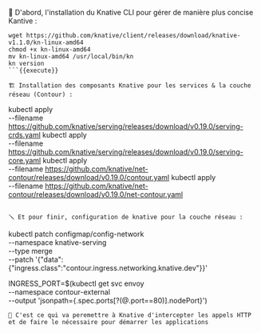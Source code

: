 🧰 D'abord, l'installation du Knative CLI pour gérer de manière plus concise Kantive :
```
wget https://github.com/knative/client/releases/download/knative-v1.1.0/kn-linux-amd64
chmod +x kn-linux-amd64
mv kn-linux-amd64 /usr/local/bin/kn
kn version
```{{execute}}

🏗️ Installation des composants Knative pour les services & la couche réseau (Contour) :
```
kubectl apply \
  --filename https://github.com/knative/serving/releases/download/v0.19.0/serving-crds.yaml
kubectl apply \
  --filename https://github.com/knative/serving/releases/download/v0.19.0/serving-core.yaml
kubectl apply \
  --filename https://github.com/knative/net-contour/releases/download/v0.19.0/contour.yaml
kubectl apply \
  --filename https://github.com/knative/net-contour/releases/download/v0.19.0/net-contour.yaml
```{{execute}}  

🪛 Et pour finir, configuration de knative pour la couche réseau :
```
kubectl patch configmap/config-network \
  --namespace knative-serving \
  --type merge \
  --patch '{"data":{"ingress.class":"contour.ingress.networking.knative.dev"}}'

INGRESS_PORT=$(kubectl get svc envoy \
   --namespace contour-external \
   --output 'jsonpath={.spec.ports[?(@.port==80)].nodePort}')
```{{execute}}
🔦 C'est ce qui va peremettre à Knative d'intercepter les appels HTTP et de faire le nécessaire pour démarrer les applications
